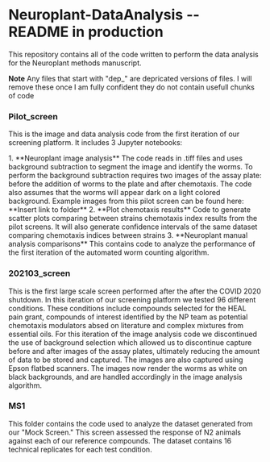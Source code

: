 # Neuroplant-DataAnalysis -- README in production
This repository contains all of the code written to perform the data analysis for the Neuroplant methods manuscript.

**Note** Any files that start with "dep_" are depricated versions of files. I will remove these once I am fully confident they do not contain usefull chunks of code

### Pilot_screen
<p> This is the image and data analysis code from the first iteration of our screening platform. It includes 3 Jupyter notebooks:</p>
1.  **Neuroplant image analysis** The code reads in .tiff files and uses background subtraction to segment the image and identify the worms. To perform the background subtraction requires two images of the assay plate: before the addition of worms to the plate and after chemotaxis. The code also assumes that the worms will appear dark on a light colored background. Example images from this pilot screen can be found here: **Insert link to folder**
2. **Plot chemotaxis results** Code to generate scatter plots comparing between strains chemotaxis index results from the pilot screens. It will also generate confidence intervals of the same dataset comparing chemotaxis indices between strains
3. **Neuroplant manual analysis comparisons** This contains code to analyze the performance of the first iteration of the automated worm counting algorithm.

### 202103_screen
<p> This is the first large scale screen performed after the after the COVID 2020 shutdown. In this iteration of our screening platform we tested 96 different conditions. These conditions include compounds selected for the HEAL pain grant, compounds of interest identified by the NP team as potential chemotaxis modulators absed on literature and complex mixtures from essential oils. For this iteration of the image analysis code we discontinued the use of background selection which allowed us to discontinue capture before and after images of the assay plates, ultimately reducing the amount of data to be stored and captured. The images are also captured using Epson flatbed scanners. The images now render the worms as white on black backgrounds, and are handled accordingly in the image analysis algorithm.

### MS1
<p> This folder contains the code used to analyze the dataset generated from our "Mock Screen." This screen assessed the response of N2 animals against each of our reference compounds. The dataset contains 16 technical replicates for each test condition.</p>

